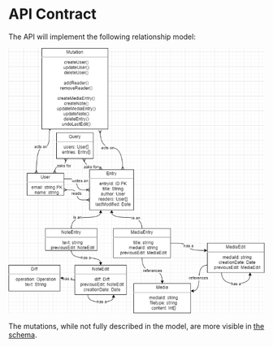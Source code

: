 # API Contract

The API will implement the following relationship model:

![The relationship model](../.attachments/RelationshipModel.png)

The mutations, while not fully described in the model, are more visible in [the schema](../../api/src/graph/schema.graphqls).
